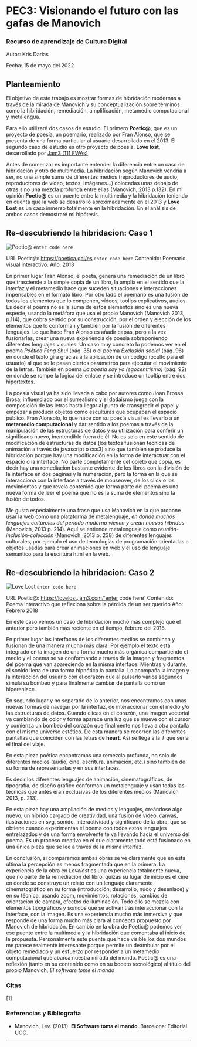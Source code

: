 
# PEC3: Visionando el futuro con las gafas de Manovich 

### Recurso de aprendizaje de Cultura Digital 


Autor: Kris Darias 


Fecha: 15 de mayo del 2022 

## Planteamiento
El objetivo de este trabajo es mostrar formas de hibridación modernas a través de la mirada de Manovich y su conceptualización sobre términos como la hibridación, remediación, amplificación, metamedio computacional y metalengua.

Para ello utilizaré dos casos de estudio. El primero **Poetic@**, que es un proyecto de poesía, un poemario, realizado por Fran Alonso, que se presenta de una forma particular al usuario desarrollado en el 2013. El segundo caso de estudio es otro proyecto de poesía, **Love lost**, desarrollado por [Jam3 (111 FWAs)](https://thefwa.com/profiles/jam3)

Antes de comenzar es importante entender la diferencia entre un caso de hibridación y otro de multimedia. La hibridación según Manovich vendría a ser, no una simple suma de diferentes medios (reproductores de audio, reproductores de vídeo, textos, imágenes…) colocadas unas debajo de otras sino una mezcla profunda entre ellas (Manovich, 2013 p.132). En mi opinión **Poetic@** es un puente entre la multimedia y la hibridación teniendo en cuenta que la web se desarrolló aproximadamente en el 2013 y **Love Lost** es un caso inmerso totalmente en la hibridación. En el análisis de ambos casos demostraré mi hipótesis.

## Re-descubriendo la hibridacion: Caso 1
![Poetic@](https://github.com/KrisDarias-UOC/PEC3-Visionando-el-futuro-con-las-gafas-de-Manovich/blob/397710db757370ec191882a8bb95afdf4031da14/poetica.jpg) `enter code here`

URL Poetic@:  <https://poetica.gal/es>.`enter code here`
Contenido: Poemario visual interactivo.
Año: 2013

En primer lugar Fran Alonso, el poeta, genera una remediación de un libro que trasciende a la simple copia de un libro, la amplia en el sentido que la interfaz y el metamedio hace que suceden situaciones e interacciones impensables en el formato libro. Por otro lado el poemario es una fusión de todos los elementos que lo componen, vídeos, toolips explicativos, audios. Es decir el poema no es la suma de estos elementos sino es una nueva especie, usando la metáfora que usa el propio Manovich (Manovich 2013, p.114), que cobra sentido por su construcción, por el orden y elección de los elementos que lo conforman y también por la fusión de diferentes lenguajes.
Lo que hace Fran Alonso es añadir capas, pero a la vez fusionarlas, crear una nueva experiencia de poesía sobreponiendo diferentes lenguajes visuales. Un caso muy concreto lo podemos ver en el poema _Poética Feng Shui_ (pág. 35) o el poema _Exclusión social_ (pág. 96) en donde el texto gira gracias a la aplicación de un código (oculto para el usuario) al que se le pasan ciertos parámetros para ejecutar el movimiento de la letras. También en poema _La poesía soy yo (egocentrismo)_ (pág. 92) en donde se rompe la lógica del enlace y se introduce un tooltip entre dos hipertextos.

La poesía visual ya ha sido llevada a cabo por autores como Joan Brossa. Brosa, influenciado por el surrealismo y el dadaismo juega con la composición de las letras hasta llegar al punto de transgredir el papel y empezar a producir objetos como esculturas que ocupaban el espacio público. Fran Alonsolo, lo que hace con su poesía visual es llevarlo a un **metamedio computacional** y dar sentido a los poemas a través de la manipulación de las estructuras de datos y su utilización para conferir un significado nuevo, inentendible fuera de él. No es solo en este sentido de modificación de estructuras de datos (los textos fusionan técnicas de animación a través de javascript o css3) sino que también se produce la hibridación porque hay una modificación en la forma de interactuar con el espacio o la interface. No parte completamente del objeto que copia, es decir hay una remediación bastante evidente de los libros con la división de la interface en dos páginas y la numeración, pero la forma en la que se interacciona con la interface a través de mouseover, de los click o los movimientos y que revela contenido que forma parte del poema es una nueva forma de leer el poema que no es la suma de elementos sino la fusión de todos.

Me gusta especialmente una frase que usa Manovich en la que propone usar la web como una plataforma de metalenguaje, _en donde muchos lenguajes culturales del periodo moderno vienen y crean nuevos híbridos_ (Manovich, 2013 p. 214). Aquí se entiende metalenguaje como _reunión-inclusión-colección_ (Manovich, 2013 p. 238) de diferentes lenguajes culturales, por ejemplo el uso de tecnologías de programación orientadas a objetos usadas para crear animaciones en web y el uso de lenguaje semántico para la escritura html en la web.

## Re-descubriendo la hibridacion: Caso 2

![Love Lost](https://github.com/KrisDarias-UOC/PEC3-Visionando-el-futuro-con-las-gafas-de-Manovich/blob/cee7fa56ac72abb756d1b7204d537980a64b7b89/lovelost.jpg) `enter code here`

URL Poetic@:  https://lovelost.jam3.com/`enter code here`
Contenido: Poema interactivo que reflexiona sobre la pérdida de un ser querido
Año: Febrero 2018

En este caso vemos un caso de hibridación mucho más complejo que el anterior pero también más reciente en el tiempo, febrero del 2018.

En primer lugar las interfaces de los diferentes medios se combinan y fusionan  de una manera mucho más clara. Por ejemplo el texto está integrado en la imagen de una forma mucho más orgánica compartiendo el medio y el poema se va conformando a través de la imagen y fragmentos del poema que van apareciendo en la misma interface. Mientras y durante, el sonido llena de una forma hipnótica la pantalla. Lo acompaña la imagen y la interacción del usuario con el  corazón que al pulsarlo varios segundos simula su bombeo y para finalmente cambiar de pantalla como un hiperenlace.

En segundo lugar y no separado de lo anterior, nos encontramos con unas nuevas formas de navegar por la interfaz, de interaccionar con el medio y/o las estructuras de datos. Cuando clicas en el corazón, una imagen vectorial va cambiando de color y forma aparece una luz que se mueve con el cursor y comienza un bombeo del corazón que finalmente nos lleva a otra pantalla con el mismo universo estético. De esta manera se recorren las diferentes pantallas que coinciden con las letras de **heart**. Así se llega a la *T* que sería el final del viaje.

En esta pieza poética encontramos una remezcla profunda, no solo de diferentes medios (audio, cine, escritura, animación, etc.) sino también de su forma de representarlas y en sus interfaces.

Es decir los diferentes lenguajes de animación, cinematográficos, de tipografía, de diseño gráfico conforman un metalenguaje y usan todas las técnicas que antes eran exclusivas de los diferentes medios (Manovich 2013, p. 213).

En esta pieza hay una ampliación de medios y lenguajes, creándose algo nuevo, un híbrido cargado de creatividad, una fusión de vídeo, canvas, ilustraciones en svg, sonido, interactividad y significado de la obra, que se obtiene cuando experimentas el poema con todos estos lenguajes entrelazados y de una forma envolvente te va llevando hacia el universo del poema. Es un proceso creativo en el que claramente todo está fusionado en una única pieza que se lee a través de la misma interfaz. 

En conclusión, si comparamos ambas obras se ve claramente que en esta última la percepción es menos fragmentada que en la primera. La experiencia de la obra en _Lovelost_ es una experiencia totalmente nueva, que no parte de la remediación del libro, quizás su lugar de inicio es el cine en donde se construye un relato con un lenguaje claramente cinematográfico en su forma (introducción, desarrollo, nudo y desenlace) y en su técnica, usando zoom, movimientos, rotaciones, cambios de orientación de cámara, efectos de iluminación. Todo ello se mezcla con elementos tipográficos y sonidos que se activan tras interaccionar con la interface, con la imagen. Es una experiencia mucho más inmersiva y que responde de una forma mucho más clara al concepto propuesto por Manovich de hibridación.
En cambio en la obra de Poetic@ podemos ver ese puente entre la multimedia y la hibridación que comentaba al inicio de la propuesta. Personalmente este puente que hace visible los dos mundos me parece realmente interesante porque permite un deambular por el objeto remediado y un esfuerzo por responder a un metamedio computacional que abarca nuestra mirada del mundo. Poetic@ es una reflexión (tanto en su contenido como en su boceto tecnológico) al título del propio Manovich, *El software tome el mando*
### Citas 
[1] 
### Referencias y Bibliografía

* Manovich, Lev. (2013). **El Software toma el mando**. Barcelona: Editorial UOC. 


----


